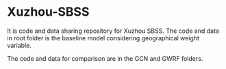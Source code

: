 # Xuzhou-SBSS
It is code and data sharing repository for Xuzhou SBSS.
The code and data in root folder is the baseline model considering geographical weight variable.

The code and data for comparison are in the GCN and GWRF folders.
